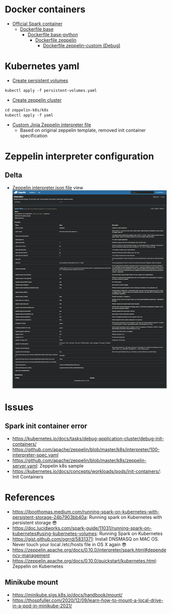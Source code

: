 # Docker containers
   * [Official Spark container](https://raw.githubusercontent.com/rogeriomm/spark-k8s/cd390fc25a6824bcd9859b2674b3df568d2a4d2e/base/docker-spark-create-image.sh) 
      * [Dockerfile base](https://github.com/rogeriomm/spark-k8s/blob/cd390fc25a6824bcd9859b2674b3df568d2a4d2e/base/Dockerfile)
         * [Dockerfile base-python](https://github.com/rogeriomm/spark-k8s/blob/cd390fc25a6824bcd9859b2674b3df568d2a4d2e/base-python/Dockerfile)
            * [Dockerfile zeppelin](https://github.com/rogeriomm/zeppelin-k8s/blob/5c13f6d5f1fb070e054fefe5b21a0360bd14923f/zeppelin/Dockerfile)
               * [Dockerfile zeppelin-custom (Debug)](https://github.com/rogeriomm/zeppelin-k8s/blob/5c13f6d5f1fb070e054fefe5b21a0360bd14923f/zeppelin-custom/Dockerfile) 

# Kubernetes yaml
   * [Create persistent volumes](https://github.com/rogeriomm/minikube-labtools-k8s/blob/72a965bc45b307a0a6422fd8322c8dea93523be7/yaml/persistent-volumes.yaml)
```commandline
kubectl apply -f persistent-volumes.yaml
```

   * [Create zeppelin cluster](https://github.com/rogeriomm/zeppelin-k8s/tree/5c13f6d5f1fb070e054fefe5b21a0360bd14923f/k8s/yaml)
```commandline
cd zeppelin-k8s/k8s
kubectl apply -f yaml
```

   * [Custom Jinja Zeppelin interpreter file](https://github.com/rogeriomm/zeppelin-k8s/blob/master/k8s/interpreter/100-interpreter-spec.yaml)
     * Based on original zeppelin template, removed init container specification 

# Zeppelin interpreter configuration
## Delta
   * [Zeppelin interpreter.json file](https://github.com/rogeriomm/zeppelin-k8s/blob/master/conf_10/interpreter.json) view
![image info](zeppelin-spark-delta-interpretes.png)

# Issues
## Spark init container error
   * https://kubernetes.io/docs/tasks/debug-application-cluster/debug-init-containers/
   * https://github.com/apache/zeppelin/blob/master/k8s/interpreter/100-interpreter-spec.yaml
   * https://github.com/apache/zeppelin/blob/master/k8s/zeppelin-server.yaml: Zeppelin k8s sample
   * https://kubernetes.io/docs/concepts/workloads/pods/init-containers/: Init Containers

# References
   * https://jboothomas.medium.com/running-spark-on-kubernetes-with-persistent-storage-24b7903bb40a: Running spark on Kubernetes with persistent storage 😎
   * https://doc.lucidworks.com/spark-guide/11031/running-spark-on-kubernetes#using-kubernetes-volumes: Running Spark on Kubernetes 
   * https://gist.github.com/ogrrd/5831371: Install DNSMASQ on MAC OS. Never touch your local /etc/hosts file in OS X again 😎
   * https://zeppelin.apache.org/docs/0.10.0/interpreter/spark.html#dependency-management 
   * https://zeppelin.apache.org/docs/0.10.0/quickstart/kubernetes.html: Zeppelin on Kubernetes
## Minikube mount
   * https://minikube.sigs.k8s.io/docs/handbook/mount/
   * https://thospfuller.com/2020/12/09/learn-how-to-mount-a-local-drive-in-a-pod-in-minikube-2021/
